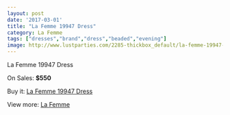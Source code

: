 ```yaml
---
layout: post
date: '2017-03-01'
title: "La Femme 19947 Dress"
category: La Femme
tags: ["dresses","brand","dress","beaded","evening"]
image: http://www.lustparties.com/2285-thickbox_default/la-femme-19947-dress.jpg
---
```

La Femme 19947 Dress

On Sales: **$550**
<a href="https://www.lustparties.com/en/la-femme/737-la-femme-19947-dress.html"><amp-img layout="responsive" width="600" height="600" src="//www.lustparties.com/2285-thickbox_default/la-femme-19947-dress.jpg" alt="La Femme 19947 Dress 0" /></a>
<a href="https://www.lustparties.com/en/la-femme/737-la-femme-19947-dress.html"><amp-img layout="responsive" width="600" height="600" src="//www.lustparties.com/2286-thickbox_default/la-femme-19947-dress.jpg" alt="La Femme 19947 Dress 1" /></a>

Buy it: [La Femme 19947 Dress](https://www.lustparties.com/en/la-femme/737-la-femme-19947-dress.html "La Femme 19947 Dress")

View more: [La Femme](https://www.lustparties.com/en/4-la-femme "La Femme")